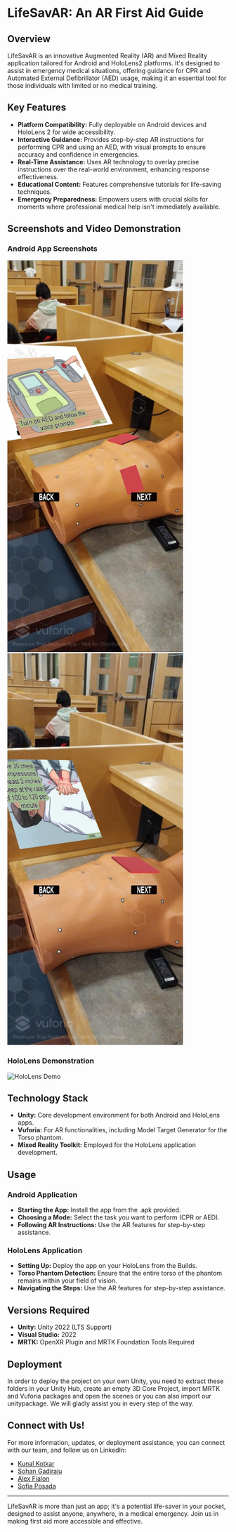 # LifeSavAR: An AR First Aid Guide

## Overview
LifeSavAR is an innovative Augmented Reality (AR) and Mixed Reality application tailored for Android and HoloLens2 platforms. It's designed to assist in emergency medical situations, offering guidance for CPR and Automated External Defibrillator (AED) usage, making it an essential tool for those individuals with limited or no medical training.

## Key Features
- **Platform Compatibility:** Fully deployable on Android devices and HoloLens 2 for wide accessibility.
- **Interactive Guidance:** Provides step-by-step AR instructions for performing CPR and using an AED, with visual prompts to ensure accuracy and confidence in emergencies.
- **Real-Time Assistance:** Uses AR technology to overlay precise instructions over the real-world environment, enhancing response effectiveness.
- **Educational Content:** Features comprehensive tutorials for life-saving techniques.
- **Emergency Preparedness:** Empowers users with crucial skills for moments where professional medical help isn't immediately available.

## Screenshots and Video Demonstration
### Android App Screenshots
<p float="left">
  <img src="res/AndroidAED.jpg" width="400"  style="margin-right: 10px;"/>
  <img src="res/AndroidCPR.jpg" width="400" /> 
</p>

### HoloLens Demonstration
![HoloLens Demo](res/HoloLensDemo.gif)

## Technology Stack
- **Unity:** Core development environment for both Android and HoloLens apps.
- **Vuforia:** For AR functionalities, including Model Target Generator for the Torso phantom.
- **Mixed Reality Toolkit:** Employed for the HoloLens application development.

## Usage
### Android Application
- **Starting the App:** Install the app from the .apk provided.
- **Choosing a Mode:** Select the task you want to perform (CPR or AED).
- **Following AR Instructions:** Use the AR features for step-by-step assistance.

### HoloLens Application
- **Setting Up:** Deploy the app on your HoloLens from the Builds. 
- **Torso Phantom Detection:** Ensure that the entire torso of the phantom remains within your field of vision.
- **Navigating the Steps:** Use the AR features for step-by-step assistance.

## Versions Required
- **Unity:** Unity 2022 (LTS Support)
- **Visual Studio:** 2022
- **MRTK:** OpenXR Plugin and MRTK Foundation Tools Required

## Deployment
In order to deploy the project on your own Unity, you need to extract these folders in your Unity Hub, create an empty 3D Core Project, import MRTK and Vuforia packages and open the scenes or you can also import our unitypackage. We will gladly assist you in every step of the way.

## Connect with Us!
For more information, updates, or deployment assistance, you can connect with our team, and follow us on LinkedIn:
- [Kunal Kotkar](https://www.linkedin.com/in/kunal-kotkar/)
- [Sohan Gadiraju](https://www.linkedin.com/in/gadirajus/)
- [Alex Fialon](https://www.linkedin.com/in/alex-fialon-08407018b/)
- [Sofia Posada](https://www.linkedin.com/in/sofia-posada/)

---

LifeSavAR is more than just an app; it's a potential life-saver in your pocket, designed to assist anyone, anywhere, in a medical emergency. Join us in making first aid more accessible and effective.
